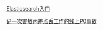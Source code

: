 [Elasticsearch入门](https://mp.weixin.qq.com/s/AjGiMikSVgCk6INyf-m8hA)

[记一次害敖丙差点丢工作的线上P0事故](https://mp.weixin.qq.com/s/F8BsSg6R9LHxKt-gbH_JKQ)
